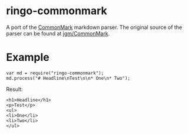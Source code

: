 # ringo-commonmark

A port of the [CommonMark](http://commonmark.org/) markdown parser. The original source of the parser can be found at [jgm/CommonMark](https://github.com/jgm/CommonMark).

# Example

```
var md = require("ringo-commonmark");
md.process("# Headline\nTest\n\n* One\n* Two");
```

Result:
```
<h1>Headline</h1>
<p>Test</p>
<ul>
<li>One</li>
<li>Two</li>
</ul>
```
